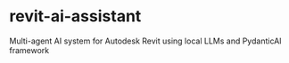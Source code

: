 # revit-ai-assistant
Multi-agent AI system for Autodesk Revit using local LLMs and PydanticAI framework
